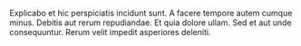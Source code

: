 Explicabo et hic perspiciatis incidunt sunt. A facere tempore autem cumque minus. Debitis aut rerum repudiandae. Et quia dolore ullam. Sed et aut unde consequuntur. Rerum velit impedit asperiores deleniti.